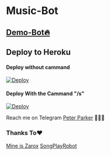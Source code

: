 # Music-Bot

## [Demo-Bot🔥](https://t.me/MusicDownloadv2bot)

## Deploy to Heroku

#### Deploy without cammand

[![Deploy](https://www.herokucdn.com/deploy/button.svg)](https://heroku.com/deploy?template=https://github.com/Avengers105/Music-Bot/tree/main)

#### Deploy With the Cammand "/s"

[![Deploy](https://www.herokucdn.com/deploy/button.svg)](https://heroku.com/deploy?template=https://github.com/Avengers105/Music-Bot/tree/Without-cmd)

Reach me on Telegram [Peter Parker](https://t.me/Peterparker6) 👨🏻‍💻

### Thanks To❤️
[Mine is Zarox](https://github.com/MineisZarox)
[SongPlayRobot](https://github.com/TamilBots/SongPlayRoBot)
